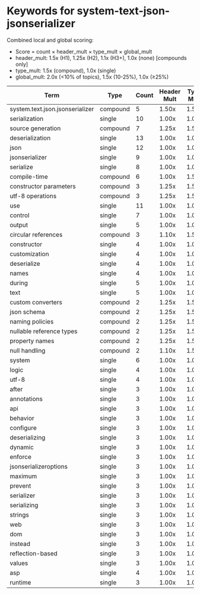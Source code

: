 # Keywords for system-text-json-jsonserializer

Combined local and global scoring:
- Score = count × header_mult × type_mult × global_mult
- header_mult: 1.5x (H1), 1.25x (H2), 1.1x (H3+), 1.0x (none) [compounds only]
- type_mult: 1.5x (compound), 1.0x (single)
- global_mult: 2.0x (<10% of topics), 1.5x (10-25%), 1.0x (≥25%)

| Term | Type | Count | Header Mult | Type Mult | Global Mult | Score |
|------|------|-------|-------------|-----------|-------------|-------|
| system.text.json.jsonserializer | compound | 5 | 1.50x | 1.50x | 2.0x | 22.500 |
| serialization | single | 10 | 1.00x | 1.00x | 2.0x | 20.000 |
| source generation | compound | 7 | 1.25x | 1.50x | 1.5x | 19.688 |
| deserialization | single | 13 | 1.00x | 1.00x | 1.5x | 19.500 |
| json | single | 12 | 1.00x | 1.00x | 1.5x | 18.000 |
| jsonserializer | single | 9 | 1.00x | 1.00x | 2.0x | 18.000 |
| serialize | single | 8 | 1.00x | 1.00x | 2.0x | 16.000 |
| compile-time | compound | 6 | 1.00x | 1.50x | 1.5x | 13.500 |
| constructor parameters | compound | 3 | 1.25x | 1.50x | 2.0x | 11.250 |
| utf-8 operations | compound | 3 | 1.25x | 1.50x | 2.0x | 11.250 |
| use | single | 11 | 1.00x | 1.00x | 1.0x | 11.000 |
| control | single | 7 | 1.00x | 1.00x | 1.5x | 10.500 |
| output | single | 5 | 1.00x | 1.00x | 2.0x | 10.000 |
| circular references | compound | 3 | 1.10x | 1.50x | 2.0x | 9.900 |
| constructor | single | 4 | 1.00x | 1.00x | 2.0x | 8.000 |
| customization | single | 4 | 1.00x | 1.00x | 2.0x | 8.000 |
| deserialize | single | 4 | 1.00x | 1.00x | 2.0x | 8.000 |
| names | single | 4 | 1.00x | 1.00x | 2.0x | 8.000 |
| during | single | 5 | 1.00x | 1.00x | 1.5x | 7.500 |
| text | single | 5 | 1.00x | 1.00x | 1.5x | 7.500 |
| custom converters | compound | 2 | 1.25x | 1.50x | 2.0x | 7.500 |
| json schema | compound | 2 | 1.25x | 1.50x | 2.0x | 7.500 |
| naming policies | compound | 2 | 1.25x | 1.50x | 2.0x | 7.500 |
| nullable reference types | compound | 2 | 1.25x | 1.50x | 2.0x | 7.500 |
| property names | compound | 2 | 1.25x | 1.50x | 2.0x | 7.500 |
| null handling | compound | 2 | 1.10x | 1.50x | 2.0x | 6.600 |
| system | single | 6 | 1.00x | 1.00x | 1.0x | 6.000 |
| logic | single | 4 | 1.00x | 1.00x | 1.5x | 6.000 |
| utf-8 | single | 4 | 1.00x | 1.00x | 1.5x | 6.000 |
| after | single | 3 | 1.00x | 1.00x | 2.0x | 6.000 |
| annotations | single | 3 | 1.00x | 1.00x | 2.0x | 6.000 |
| api | single | 3 | 1.00x | 1.00x | 2.0x | 6.000 |
| behavior | single | 3 | 1.00x | 1.00x | 2.0x | 6.000 |
| configure | single | 3 | 1.00x | 1.00x | 2.0x | 6.000 |
| deserializing | single | 3 | 1.00x | 1.00x | 2.0x | 6.000 |
| dynamic | single | 3 | 1.00x | 1.00x | 2.0x | 6.000 |
| enforce | single | 3 | 1.00x | 1.00x | 2.0x | 6.000 |
| jsonserializeroptions | single | 3 | 1.00x | 1.00x | 2.0x | 6.000 |
| maximum | single | 3 | 1.00x | 1.00x | 2.0x | 6.000 |
| prevent | single | 3 | 1.00x | 1.00x | 2.0x | 6.000 |
| serializer | single | 3 | 1.00x | 1.00x | 2.0x | 6.000 |
| serializing | single | 3 | 1.00x | 1.00x | 2.0x | 6.000 |
| strings | single | 3 | 1.00x | 1.00x | 2.0x | 6.000 |
| web | single | 3 | 1.00x | 1.00x | 2.0x | 6.000 |
| dom | single | 3 | 1.00x | 1.00x | 1.5x | 4.500 |
| instead | single | 3 | 1.00x | 1.00x | 1.5x | 4.500 |
| reflection-based | single | 3 | 1.00x | 1.00x | 1.5x | 4.500 |
| values | single | 3 | 1.00x | 1.00x | 1.5x | 4.500 |
| asp | single | 4 | 1.00x | 1.00x | 1.0x | 4.000 |
| runtime | single | 3 | 1.00x | 1.00x | 1.0x | 3.000 |
